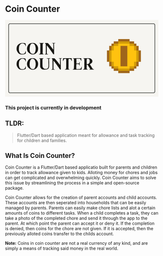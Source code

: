 # Coin Counter
![coin-counter-logo](branding/coin-counter-banner.jpg)

### This project is currently in development

## TLDR:
> Flutter/Dart based application meant for allowance and task tracking for children and families.


## What Is Coin Counter?
Coin Counter is a Flutter/Dart based applicatio built for parents and children in order to track allowance given to kids. Alloting money for chores and jobs can get complicated and overwhelming quickly. Coin Counter aims to solve this issue by streamlining the process in a simple and open-source package.

Coin Counter allows for the creation of parent accounts and child accounts. These accounts are then seperated into households that can be easily managed by parents. Parents can easily make chore lists and alot a certain amounts of coins to different tasks. When a child completes a task, they can take a photo of the completed chore and send it through the app to the parent. At which point the parent can accept it or deny it. If the completion is denied, then coins for the chore are not given. If it is accepted, then the previously alloted coins transfer to the childs account.

**Note:** Coins in coin counter are not a real currency of any kind, and are simply a means of tracking said money in the real world.


